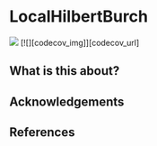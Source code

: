 # LocalHilbertBurch

[![][ga-img]][ga-url] [![][codecov_img]][codecov_url]

## What is this about?

## Acknowledgements

## References

[ga-img]: https://github.com/anelanna/LocalHilbertBurch.jl/workflows/Run%20tests/badge.svg
[ga-url]: https://github.com/anelanna/LocalHilbertBurch.jl/actions?query=workflow%3A%22Run+tests%22
